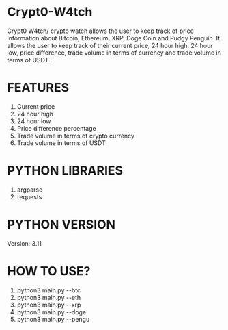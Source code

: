 # Crypt0-W4tch
Crypt0 W4tch/ crypto watch allows the user to keep track of price information about Bitcoin, Ethereum, XRP, Doge Coin and Pudgy Penguin. It allows the user to keep track of their current price, 24 hour high, 24 hour low, price difference, trade volume in terms of currency and trade volume in terms of USDT.

# FEATURES
1. Current price
2. 24 hour high
3. 24 hour low
4. Price difference percentage
5. Trade volume in terms of crypto currency
6. Trade volume in terms of USDT

# PYTHON LIBRARIES
1. argparse
2. requests

# PYTHON VERSION
Version: 3.11

# HOW TO USE?
1. python3 main.py --btc
2. python3 main.py --eth
3. python3 main.py --xrp
4. python3 main.py --doge
5. python3 main.py --pengu


